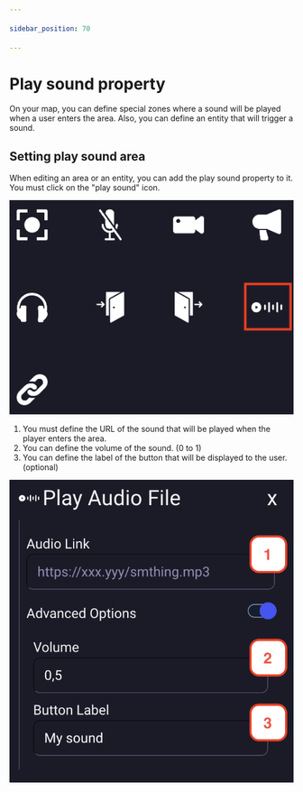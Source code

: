 ```yaml
---

sidebar_position: 70

---
```


# Play sound property

On your map, you can define special zones where a sound will be played when a user enters the area. 
Also, you can define an entity that will trigger a sound.

## Setting play sound area

When editing an area or an entity, you can add the play sound property to it. You must click on the "play sound" icon.

![](../../images/editor/play_property.png)

1. You must define the URL of the sound that will be played when the player enters the area.
2. You can define the volume of the sound. (0 to 1)
3. You can define the label of the button that will be displayed to the user. (optional)

![](../../images/editor/play_sound.png)
